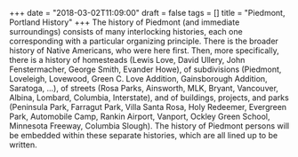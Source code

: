 +++
date = "2018-03-02T11:09:00"
draft = false
tags = []
title = "Piedmont, Portland History"
+++
The history of Piedmont (and immediate surroundings) consists of many interlocking histories, each one corresponding with a particular organizing principle. There is the broader history of Native Americans, who were here first. Then, more specifically, there is a history of homesteads (Lewis Love, David Ullery, John Fenstermacher, George Smith, Evander Howe), of subdivisions (Piedmont, Loveleigh, Lovewood, Green C. Love Addition, Gainsborough Addition, Saratoga, ...), of streets (Rosa Parks, Ainsworth, MLK, Bryant, Vancouver, Albina, Lombard, Columbia, Interstate), and of buildings, projects, and parks (Peninsula Park, Farragut Park, Villa Santa Rosa, Holy Redeemer, Evergreen Park, Automobile Camp, Rankin Airport, Vanport, Ockley Green School, Minnesota Freeway, Columbia Slough). The history of Piedmont persons will be embedded within these separate histories, which are all lined up to be written.
